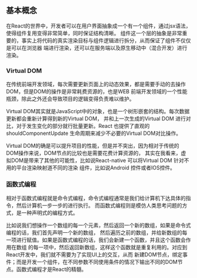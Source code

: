 ## 基本概念

在React的世界中，开发者可以在用户界面抽象成一个有一个组件，通过jsx语法，使得组件复用变得非常简单，同时保证结构清晰。
组件这一个层的抽象是非常重要的，事实上将代码的真实渲染目标与组件逻辑进行拆分，从而保证了组件不仅仅是可以在浏览器
端进行渲染，还可以在服务端以及原生移动中（混合开发）进行渲染。

### Virtual DOM
在传统前端开发领域，每次需要更新页面上的动态效果，都是需要手动的去操作DOM，但是DOM的操作是非常耗费资源的，也是WEB
前端开发领域的一个性能瓶颈，除此之外还会导致项目的逻辑变得负责难以维护。

Virtual DOM其实就是JavaScript中的对象，也是一个树形嵌套的结构。每次数据更新都会重新计算得到新的Virtual DOM，
并和上一次生成的Virtual DOM 进行对比，对于发生变化的部分就行批量更新。React 也提供了直观的shouldComponentUpdate
生命周期来减少不必要的Virtual DOM对比操作。

Virtual DOM的确是可以提升项目的性能，但是并不突出，因为相对于传统的DOM操作来说，DOM节点的比较也是需要花费计算资源的，
其实在我看来，虚拟DOM是带来了其他的可能性，比如说React-native 可以将Virtual DOM 针对不用的平台渲染映射道不同的渲染
组件，比如说Android 控件或者IOS控件。

### 函数式编程
相对于函数式编程就是命令式编程，命令式编程通常是我们给计算机下达具体的指令，然后计算机一步一步的进行执行。
而函数式编程则是模仿人类思考问题的方式，是一种声明式的编程方式。

比如说我们想操作一个数组的每一个元素，然后返回一个新的数组，如果是命令式编程的话，我们首先声明一个新的数组，
然后遍历之前的数组，并给新数组的每一项进行赋值。如果是函数式编程的话，我们会新建一个函数，并且这个函数会作用在数组
的每一项中，然后返回新数组，这样这个函数就是重复利用的。对应到React开发中，我们就不需要为了实现UI上的交互，从而
新建DOM节点，绑定事件；而是开发一个组件，在不同参数不同使用条件的情况下输出不同的DOM节点。函数式编程才是React的精髓。


